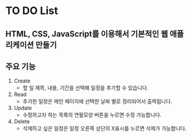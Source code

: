 # TO DO List

HTML, CSS, JavaScript를 이용해서 기본적인 웹 애플리케이션 만들기
------------
## 주요 기능

1. Create
    + 할 일 제목, 내용, 기간을 선택해 일정을 추가할 수 있습니다.
2. Read
    + 추가한 일정은 메인 페이지에 선택한 날짜 별로 정리되어서 출력됩니다.
3. Update
    + 수정하고자 하는 목록의 연필모양 버튼을 누르면 수정 가능합니다.
4. Delete
    + 삭제하고 싶은 일정은 일정 오른쪽 상단의 X표시를 누르면 삭제가 가능합니다.
